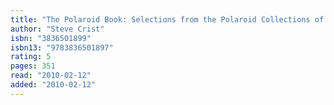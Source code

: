 ```yaml
---
title: "The Polaroid Book: Selections from the Polaroid Collections of Photography"
author: "Steve Crist"
isbn: "3836501899"
isbn13: "9783836501897"
rating: 5
pages: 351
read: "2010-02-12"
added: "2010-02-12"
---
```


